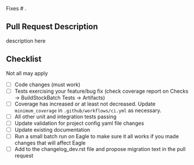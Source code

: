 Fixes # .

## Pull Request Description

description here

## Checklist

Not all may apply

- [ ] Code changes (must work)
- [ ] Tests exercising your feature/bug fix (check coverage report on Checks -> BuildStockBatch Tests -> Artifacts)
- [ ] Coverage has increased or at least not decreased. Update `minimum_coverage` in `.github/workflows/ci.yml` as necessary.
- [ ] All other unit and integration tests passing
- [ ] Update validation for project config yaml file changes
- [ ] Update existing documentation
- [ ] Run a small batch run on Eagle to make sure it all works if you made changes that will affect Eagle
- [ ] Add to the changelog_dev.rst file and propose migration text in the pull request
